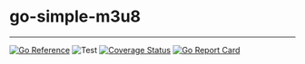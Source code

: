 # go-simple-m3u8
------

[![Go Reference](https://pkg.go.dev/badge/github.com/abema/go-simple-m3u8.svg)](https://pkg.go.dev/github.com/abema/go-simple-m3u8)
![Test](https://github.com/abema/go-simple-m3u8/actions/workflows/test.yml/badge.svg)
[![Coverage Status](https://coveralls.io/repos/github/abema/go-simple-m3u8/badge.svg)](https://coveralls.io/github/abema/go-simple-m3u8)
[![Go Report Card](https://goreportcard.com/badge/github.com/abema/go-simple-m3u8)](https://goreportcard.com/report/github.com/abema/go-simple-m3u8)
